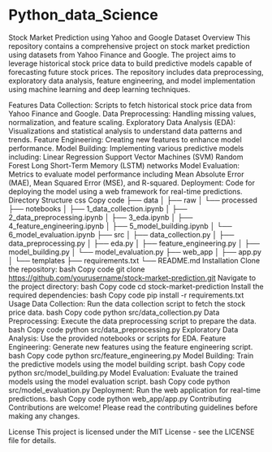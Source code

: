 # Python_data_Science

Stock Market Prediction using Yahoo and Google Dataset
Overview
This repository contains a comprehensive project on stock market prediction using datasets from Yahoo Finance and Google. The project aims to leverage historical stock price data to build predictive models capable of forecasting future stock prices. The repository includes data preprocessing, exploratory data analysis, feature engineering, and model implementation using machine learning and deep learning techniques.

Features
Data Collection: Scripts to fetch historical stock price data from Yahoo Finance and Google.
Data Preprocessing: Handling missing values, normalization, and feature scaling.
Exploratory Data Analysis (EDA): Visualizations and statistical analysis to understand data patterns and trends.
Feature Engineering: Creating new features to enhance model performance.
Model Building: Implementing various predictive models including:
Linear Regression
Support Vector Machines (SVM)
Random Forest
Long Short-Term Memory (LSTM) networks
Model Evaluation: Metrics to evaluate model performance including Mean Absolute Error (MAE), Mean Squared Error (MSE), and R-squared.
Deployment: Code for deploying the model using a web framework for real-time predictions.
Directory Structure
css
Copy code
├── data
│   ├── raw
│   └── processed
├── notebooks
│   ├── 1_data_collection.ipynb
│   ├── 2_data_preprocessing.ipynb
│   ├── 3_eda.ipynb
│   ├── 4_feature_engineering.ipynb
│   ├── 5_model_building.ipynb
│   └── 6_model_evaluation.ipynb
├── src
│   ├── data_collection.py
│   ├── data_preprocessing.py
│   ├── eda.py
│   ├── feature_engineering.py
│   ├── model_building.py
│   └── model_evaluation.py
├── web_app
│   ├── app.py
│   └── templates
├── requirements.txt
└── README.md
Installation
Clone the repository:
bash
Copy code
git clone https://github.com/yourusername/stock-market-prediction.git
Navigate to the project directory:
bash
Copy code
cd stock-market-prediction
Install the required dependencies:
bash
Copy code
pip install -r requirements.txt
Usage
Data Collection: Run the data collection script to fetch the stock price data.
bash
Copy code
python src/data_collection.py
Data Preprocessing: Execute the data preprocessing script to prepare the data.
bash
Copy code
python src/data_preprocessing.py
Exploratory Data Analysis: Use the provided notebooks or scripts for EDA.
Feature Engineering: Generate new features using the feature engineering script.
bash
Copy code
python src/feature_engineering.py
Model Building: Train the predictive models using the model building script.
bash
Copy code
python src/model_building.py
Model Evaluation: Evaluate the trained models using the model evaluation script.
bash
Copy code
python src/model_evaluation.py
Deployment: Run the web application for real-time predictions.
bash
Copy code
python web_app/app.py
Contributing
Contributions are welcome! Please read the contributing guidelines before making any changes.

License
This project is licensed under the MIT License - see the LICENSE file for details.
